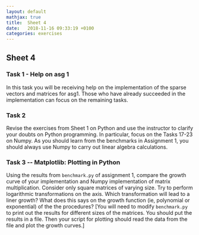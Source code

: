 ```yaml
---
layout: default
mathjax: true
title:  Sheet 4
date:   2018-11-16 09:33:19 +0100
categories: exercises 
---
```


## Sheet 4

### Task 1 - Help on asg 1

In this task you will be receiving help on the implementation of the
sparse vectors and matrices for asg1. Those who have already
succeeded in the implementation can focus on the remaining tasks.


### Task 2

Revise the exercises from Sheet 1 on Python and use the instructor to
clarify your doubts on Python programming. In particular, focus on the
Tasks 17-23 on Numpy. As you should learn from the benchmarks in
Assignment 1, you should always use Numpy to carry out linear algebra
calculations. 


### Task 3 -- Matplotlib: Plotting in Python

Using the results from `benchmark.py` of assignment 1, compare the
growth curve of your implementation and Numpy implementation of matrix
multiplication. Consider only square matrices of varying size. Try to
perform logarithmic transformations on the axis. Which transformation
will lead to a liner growth? What does this says on the growth function
(ie, polynomial or exponential) of the the procedures?
[You will need to modify `benchmark.py` to print out the results for different sizes of the matrices. You should put the results in a file. Then your script for plotting should read the data from the file and plot the growth curves.]



